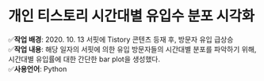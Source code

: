 # 개인 티스토리 시간대별 유입수 분포 시각화 

<p> 
✅<strong>작업 배경</strong>: 2020. 10. 13 서핏에 Tistory 콘텐츠 등재 후, 방문자 유입 급상승  <br>
✅<strong>작업 내용</strong>: 해당 일자의 서핏에 의한 유입 방문자들의 시간대별 분포를 파악하기 위해, 시간대별 유입률에 대한 간단한 bar plot을 생성했다. <br>
✅<strong>사용언어</strong>: Python 
  </p>
